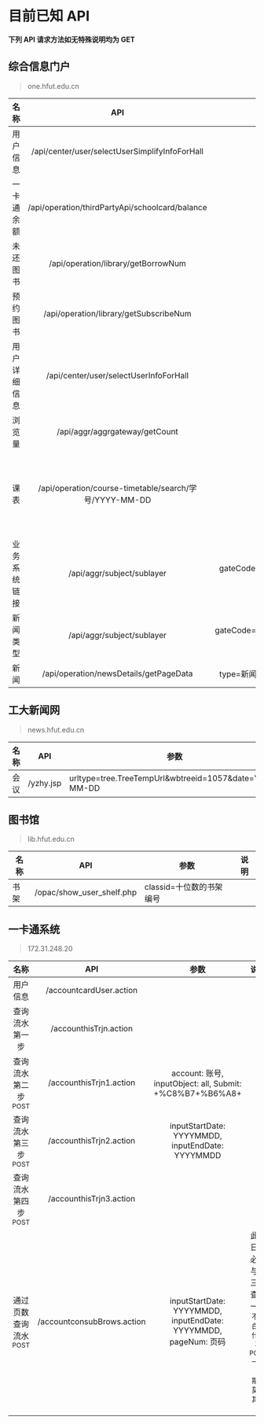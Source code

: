 # 目前已知 API

**下列 API 请求方法如无特殊说明均为 GET**

## 综合信息门户

> one.hfut.edu.cn

|     名称     |                          API                           |                          参数                          | 注释           |
| :----------: | :----------------------------------------------------: | :----------------------------------------------------: | -------------- |
|   用户信息   |     /api/center/user/selectUserSimplifyInfoForHall     |                                                        |                |
|  一卡通余额  |    /api/operation/thirdPartyApi/schoolcard/balance     |                     sno=学号/工号                      |                |
|   未还图书   |          /api/operation/library/getBorrowNum           |                                                        |                |
|   预约图书   |         /api/operation/library/getSubscribeNum         |                                                        |                |
| 用户详细信息 |         /api/center/user/selectUserInfoForHall         |                                                        |                |
|    浏览量    |             /api/aggr/aggrgateway/getCount             |                 code=PC_CAMPUS_PORTAL                  |                |
|     课表     | /api/operation/course-timetable/search/学号/YYYY-MM-DD |                                                        | 里面有教师工号 |
| 业务系统链接 |               /api/aggr/subject/sublayer               | gateCode=PC_CAMPUS_PORTAL&subCode=fast-channel&type=15 |                |
|   新闻类型   |               /api/aggr/subject/sublayer               |  gateCode=PC_CAMPUS_PORTAL&subCode=public-information  |                |
|     新闻     |         /api/operation/newsDetails/getPageData         |     type=新闻类型&size=获取的数量&current=当前页面     |                |

## 工大新闻网

> news.hfut.edu.cn

| 名称 | API       | 参数                                                   | 说明 |
| ---- | --------- | ------------------------------------------------------ | ---- |
| 会议 | /yzhy.jsp | urltype=tree.TreeTempUrl&wbtreeid=1057&date=YYYY-MM-DD |      |

## 图书馆

> lib.hfut.edu.cn

| 名称 | API                       | 参数                     | 说明 |
| ---- | ------------------------- | ------------------------ | ---- |
| 书架 | /opac/show_user_shelf.php | classid=十位数的书架编号 |      |

## 一卡通系统

> 172.31.248.20

|              名称               |            API             |                             参数                             |                             说明                             |
| :-----------------------------: | :------------------------: | :----------------------------------------------------------: | :----------------------------------------------------------: |
|            用户信息             |  /accountcardUser.action   |                                                              |                                                              |
|         查询流水第一步          |   /accounthisTrjn.action   |                                                              |                                                              |
|  查询流水第二步<sup>POST</sup>  |  /accounthisTrjn1.action   |   account: 账号, inputObject: all, Submit: +%C8%B7+%B6%A8+   |                                                              |
|  查询流水第三步<sup>POST</sup>  |  /accounthisTrjn2.action   |       inputStartDate: YYYYMMDD, inputEndDate: YYYYMMDD       |                                                              |
|  查询流水第四步<sup>POST</sup>  |  /accounthisTrjn3.action   |                                                              |                                                              |
| 通过页数查询流水<sup>POST</sup> | /accountconsubBrows.action | inputStartDate: YYYYMMDD, inputEndDate: YYYYMMDD, pageNum: 页码 | 此处日期必须与第三步查询一致<small>不明白为什么再 POST 一次日期，莫名其妙</small>> |

